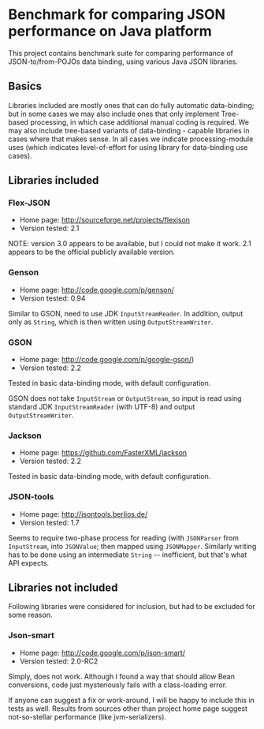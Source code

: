 # Benchmark for comparing JSON performance on Java platform

This project contains benchmark suite for comparing performance of JSON-to/from-POJOs
data binding, using various Java JSON libraries.

## Basics

Libraries included are mostly ones that can do fully automatic data-binding; but in some
cases we may also include ones that only implement Tree-based processing, in which case
additional manual coding is required.
We may also include tree-based variants of data-binding - capable libraries in cases where that makes sense.
In all cases we indicate processing-module uses (which indicates level-of-effort for using
library for data-binding use cases).

## Libraries included

### Flex-JSON

* Home page: http://sourceforge.net/projects/flexjson
* Version tested: 2.1

NOTE: version 3.0 appears to be available, but I could not make it work.
2.1 appears to be the official publicly available version.

### Genson

* Home page: http://code.google.com/p/genson/
* Version tested: 0.94

Similar to GSON, need to use JDK `InputStreamReader`. In addition, output only as `String`, which
is then written using `OutputStreamWriter`.

### GSON

* Home page: http://code.google.com/p/google-gson/)
* Version tested: 2.2

Tested in basic data-binding mode, with default configuration.

GSON does not take `InputStream` or `OutputStream`,
so input is read using standard JDK `InputStreamReader` (with UTF-8)
and output `OutputStreamWriter`.

### Jackson

* Home page: https://github.com/FasterXML/jackson
* Version tested: 2.2

Tested in basic data-binding mode, with default configuration.

### JSON-tools

* Home page: http://jsontools.berlios.de/
* Version tested: 1.7

Seems to require two-phase process for reading (with `JSONParser` from `InputStream`, into `JSONValue`;
then mapped using `JSONMapper`.
Similarly writing has to be done using an intermediate `String` -- inefficient, but that's what API expects.

## Libraries not included

Following libraries were considered for inclusion, but had to be excluded for some reason.

### Json-smart

* Home page: http://code.google.com/p/json-smart/
* Version tested: 2.0-RC2

Simply, does not work. Although I found a way that should allow Bean conversions, code just mysteriously
fails with a class-loading error.

If anyone can suggest a fix or work-around, I will be happy to include this in tests as well.
Results from sources other than project home page suggest not-so-stellar performance (like jvm-serializers).

